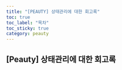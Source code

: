```yaml
---
title: "[PEAUTY] 상태관리에 대한 회고록"
toc: true
toc_label: "목차"
toc_sticky: true
category: peauty
---
```


## [Peauty] 상태관리에 대한 회고록

